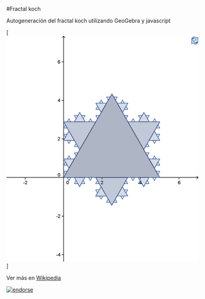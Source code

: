 #Fractal koch

Autogeneración del fractal koch utilizando GeoGebra y javascript

[![Fractal con koch](https://github.com/Miguelos/fractal-koch/blob/69a8fef5c6001c80cb0f7fa51dd16b2f5dcd5f57/ejemplos/fractal-knoch.png?raw=true)]

Ver más en [Wikipedia](http://es.wikipedia.org/wiki/Copo_de_nieve_de_Koch)


[![endorse](http://api.coderwall.com/miguelos/endorsecount.png)](http://coderwall.com/miguelos)
